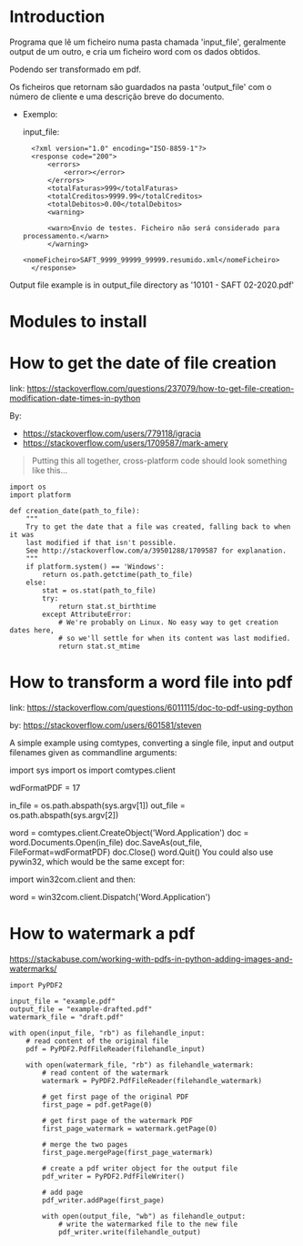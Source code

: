 # Introduction

Programa que lê um ficheiro numa pasta chamada 'input_file', geralmente output de um outro, e cria um ficheiro word com os dados obtidos. 

Podendo ser transformado em pdf.

Os ficheiros que retornam são guardados na pasta 'output_file' com o número de cliente e uma descrição breve do documento.

* Exemplo:
    
    input_file:
  
        <?xml version="1.0" encoding="ISO-8859-1"?>
        <response code="200">
            <errors>
                <error></error>
            </errors>
            <totalFaturas>999</totalFaturas>
            <totalCreditos>9999.99</totalCreditos>
            <totalDebitos>0.00</totalDebitos>
            <warning>
                
            <warn>Envio de testes. Ficheiro não será considerado para processamento.</warn>
            </warning>
            <nomeFicheiro>SAFT_9999_99999_99999.resumido.xml</nomeFicheiro>
        </response>

Output file example is in output_file directory as '10101 - SAFT 02-2020.pdf'


# Modules to install


# How to get the date of file creation

link: https://stackoverflow.com/questions/237079/how-to-get-file-creation-modification-date-times-in-python

By: 
* https://stackoverflow.com/users/779118/igracia
* https://stackoverflow.com/users/1709587/mark-amery

> Putting this all together, cross-platform code should look something like this...

    import os
    import platform
    
    def creation_date(path_to_file):
        """
        Try to get the date that a file was created, falling back to when it was
        last modified if that isn't possible.
        See http://stackoverflow.com/a/39501288/1709587 for explanation.
        """
        if platform.system() == 'Windows':
            return os.path.getctime(path_to_file)
        else:
            stat = os.stat(path_to_file)
            try:
                return stat.st_birthtime
            except AttributeError:
                # We're probably on Linux. No easy way to get creation dates here,
                # so we'll settle for when its content was last modified.
                return stat.st_mtime

# How to transform a word file into pdf

link: https://stackoverflow.com/questions/6011115/doc-to-pdf-using-python

by: https://stackoverflow.com/users/601581/steven

A simple example using comtypes, converting a single file, input and output filenames given as commandline arguments:

import sys
import os
import comtypes.client

wdFormatPDF = 17

in_file = os.path.abspath(sys.argv[1])
out_file = os.path.abspath(sys.argv[2])

word = comtypes.client.CreateObject('Word.Application')
doc = word.Documents.Open(in_file)
doc.SaveAs(out_file, FileFormat=wdFormatPDF)
doc.Close()
word.Quit()
You could also use pywin32, which would be the same except for:

import win32com.client
and then:

word = win32com.client.Dispatch('Word.Application')


# How to watermark a pdf

https://stackabuse.com/working-with-pdfs-in-python-adding-images-and-watermarks/
    
    import PyPDF2
    
    input_file = "example.pdf"
    output_file = "example-drafted.pdf"
    watermark_file = "draft.pdf"
  
    with open(input_file, "rb") as filehandle_input:
        # read content of the original file
        pdf = PyPDF2.PdfFileReader(filehandle_input)
        
        with open(watermark_file, "rb") as filehandle_watermark:
            # read content of the watermark
            watermark = PyPDF2.PdfFileReader(filehandle_watermark)
            
            # get first page of the original PDF
            first_page = pdf.getPage(0)
            
            # get first page of the watermark PDF
            first_page_watermark = watermark.getPage(0)
            
            # merge the two pages
            first_page.mergePage(first_page_watermark)
            
            # create a pdf writer object for the output file
            pdf_writer = PyPDF2.PdfFileWriter()
            
            # add page
            pdf_writer.addPage(first_page)
            
            with open(output_file, "wb") as filehandle_output:
                # write the watermarked file to the new file
                pdf_writer.write(filehandle_output)